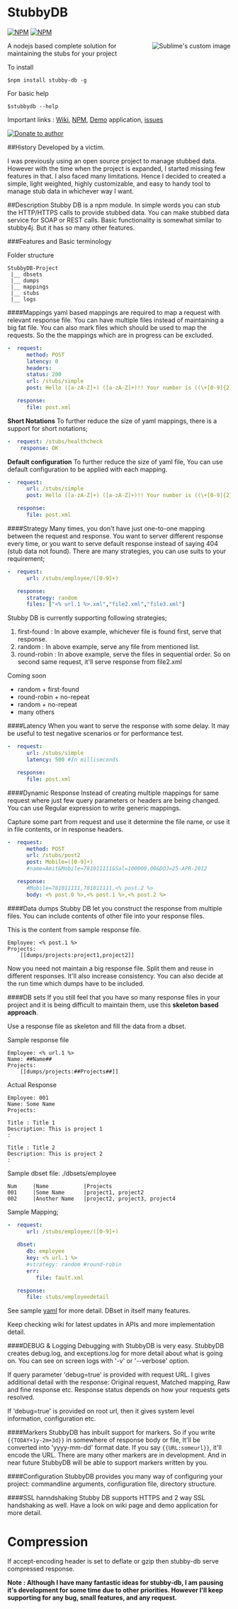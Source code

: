 # StubbyDB

[![NPM](https://nodei.co/npm/stubby-db.png?downloads=true&downloadRank=true&stars=true)](https://nodei.co/npm/stubby-db/)
[![NPM](https://nodei.co/npm-dl/stubby-db.png?months=3&height=3)](https://nodei.co/npm/stubby-db/)


  <img align="right" src="http://naturalintelligence.github.io/StubbyDB/assets/img/stubbydb_logo_300.png?raw=true" alt="Sublime's custom image"/>
A nodejs based complete solution for maintaining the stubs for your project

To install

	$npm install stubby-db -g

For basic help

	$stubbydb --help

Important links : [Wiki](https://github.com/NaturalIntelligence/StubbyDB/wiki), [NPM](https://www.npmjs.com/package/stubby-db), [Demo](https://github.com/NaturalIntelligence/stubby-db-test) application, [issues](https://github.com/NaturalIntelligence/StubbyDB/issues)


[![Donate to author](https://www.paypalobjects.com/webstatic/en_US/btn/btn_donate_92x26.png)](https://www.paypal.com/cgi-bin/webscr?cmd=_s-xclick&hosted_button_id=KQJAX48SPUKNC)

##History
Developed by a victim.

I was  previously using an open source project to manage stubbed data. However with the time when the project is expanded, I started missing few features in that. I also faced many limitations. Hence I decided to created a simple, light weighted, highly customizable, and easy to handy tool to manage stub data in whichever way I want.

##Description
Stubby DB is a npm module. In simple words you can stub the HTTP/HTTPS calls to provide stubbed data. You can make stubbed data service for SOAP or REST calls. Basic functionality is somewhat similar to stubby4j. But it has so many other features. 

###Features and Basic terminology

Folder structure

	StubbyDB-Project
	 |__ dbsets
	 |__ dumps
	 |__ mappings
	 |__ stubs
	 |__ logs

####Mappings
yaml based mappings are required to map a request with relevant response file. You can have multiple files instead of maintaining a big fat file. You can also mark files which should be used to map the requests. So the the mappings which are in progress can be excluded.

```yaml
-  request:
      method: POST
      latency: 0
      headers:
      status: 200
      url: /stubs/simple
      post: Hello ([a-zA-Z]+) ([a-zA-Z]+)!! Your number is ((\+[0-9]{2}) ([0-9]+))

   response:
      file: post.xml
```

**Short Notations**
To further reduce the size of yaml mappings, there is a support for short notations;

```yaml
-  request: /stubs/healthcheck
   	response: OK
```

**Default configuration**
To further reduce the size of yaml file, You can use default configuration to be applied with each mapping.

```yaml
-  request:
      url: /stubs/simple
      post: Hello ([a-zA-Z]+) ([a-zA-Z]+)!! Your number is ((\+[0-9]{2}) ([0-9]+))

   response:
      file: post.xml
```

####Strategy
Many times, you don't have just one-to-one mapping between the request and response. You want to server different response every time, or you want to serve default response instead of saying 404 (stub data not found). There are many strategies, you can use suits to your requirement;

```yaml
-  request:
      url: /stubs/employee/([0-9]+)

   response:
      strategy: random
      files: ["<% url.1 %>.xml","file2.xml","file3.xml"]
```

Stubby DB is currently supporting following strategies;

1. first-found : In above example, whichever file is found first, serve that response.
2. random : In above example, serve any file from mentioned list.
3. round-robin : In above example, serve the files in sequential order. So on second same request, it'll serve response from file2.xml

Coming soon
* random + first-found
* round-robin + no-repeat
* random + no-repeat
* many others

####Latency
When you want to serve the response with some delay. It may be useful to test negative scenarios or for performance test.

```yaml
-  request:
      url: /stubs/simple
      latency: 500 #In milliseconds

   response:
      file: post.xml
```

####Dynamic Response
Instead of creating multiple mappings for same request where just few query parameters or headers are being changed. You can use Regular expression to write generic mappings.

Capture some part from request and use it determine the file name, or use it in file contents, or in response headers.

```yaml
-  request:
      method: POST
      url: /stubs/post2
      post: Mobile=([0-9]+)
      #name=Amit&Mobile=781011111&Sal=100000.00&DOJ=25-APR-2012

   response:
      #Mobile=781011111,781011111,<% post.2 %>
      body: <% post.0 %>,<% post.1 %>,<% post.2 %>	
```

####Data dumps
Stubby DB let you construct the response from multiple files. You can include contents of other file into your response files.

This is the content from sample response file.

	Employee: <% post.1 %>
	Projects:
		[[dumps/projects:project1,project2]]

Now you need not maintain a big response file. Split them and reuse in different responses. It'll also increase consistency.
You can also decide at the run time which dumps have to be included.


####DB sets
If you still feel that you have so many response files in your project and it is being difficult to maintain them, use this **skeleton based approach**. 

Use a response file as skeleton and fill the data from a dbset.

Sample response file

```
Employee: <% url.1 %>
Name: ##Name##
Projects:
	[[dumps/projects:##Projects##]]
```

Actual Response

```
Employee: 001
Name: Some Name
Projects:

Title : Title 1
Description: This is project 1
:

Title : Title 2
Description: This is project 2
:
```

Sample dbset file: ./dbsets/employee

```
Num 	|Name 			|Projects
001 	|Some Name 		|project1, project2
002 	|Another Name 	|project2, project3, project4
```
	
Sample Mapping;

```yaml
-  request:
      url: /stubs/employee/([0-9]+)
   
   dbset:
      db: employee
      key: <% url.1 %>
      #strategy: random #round-robin
      err:
         file: fault.xml

   response:
      file: stubs/employeedetail
```

See sample [yaml](https://github.com/NaturalIntelligence/stubby-db-test/blob/master/mappings/dbset.yaml) for more detail. DBset in itself many features. 

Keep checking wiki for latest updates in APIs and more implementation detail.

####DEBUG & Logging
Debugging with StubbyDB is very easy. StubbyDB creates debug.log, and exceptions.log for more detail about what is going on. You can see on screen logs with '-v' or '--verbose' option.

If query parameter 'debug=true' is provided with request URL. I gives additional detail with the response: Original request, Matched mapping, Raw and fine response etc. Response status depends on how your requests gets resolved.

If 'debug=true' is provided on root url, then it gives system level information, configuration etc.

####Markers
StubbyDB has inbuilt support for markers. So if you write `{{TODAY+1y-2m+3d}}` in somewhere of response body or file, It'll be converted into 'yyyy-mm-dd' format date. If you say `{{URL:someurl}}`, it'll encode the URL. There are many other markers are in development. And in near future StubbyDB will be able to support markers written by you.

####Configuration
StubbyDB provides you many way of configuring your project: commandline arguments, configuration file, directory structure.

####SSL hanndshaking
Stubby DB supports HTTPS and 2 way SSL handshaking as well. Have a look on wiki page and demo application for more detail.

# Compression
If accept-encoding header is set to deflate or gzip then stubby-db serve compressed response.


**Note : Although I have many fantastic ideas for stubby-db, I am pausing it's development for some time due to other priorities. However I'll keep supporting for any bug, small features, and any request.**
